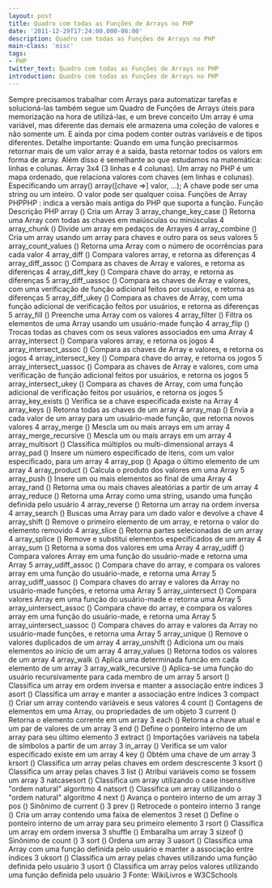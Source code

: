 ```yaml
---
layout: post
title: Quadro com todas as Funções de Arrays no PHP
date: '2011-12-29T17:24:00.000-08:00'
description: Quadro com todas as Funções de Arrays no PHP
main-class: 'misc'
tags:
- PHP
twitter_text: Quadro com todas as Funções de Arrays no PHP
introduction: Quadro com todas as Funções de Arrays no PHP
---
```

Sempre precisamos trabalhar com Arrays para automatizar tarefas e solucioná-las também segue um Quadro de Funções de Arrays úteis para memorização na hora de utilizá-las, e um breve conceito
Um array é uma variável, mas diferente das demais ele armazena uma coleção de valores e não somente um. E ainda por cima podem conter outras variáveis e de tipos diferentes.
Detalhe importante: Quando em uma função precisarmos retornar mais de um valor array é a saída, basta retornar todos os valors em forma de array.
Além disso é semelhante ao que estudamos na matemática: linhas e colunas. Array 3x4 (3 linhas e 4 colunas).
Um array no PHP é um mapa ordenado, que relaciona valores com chaves (em linhas e colunas).
Especificando um array()
array([chave =>] valor, ...);
A chave pode ser uma string ou um inteiro.
O valor pode ser qualquer coisa.
Funções de Array PHPPHP : indica a versão mais antiga do PHP que suporta a função.
     Função     Descrição     PHP        array ()     Cria um Array     3        array_change_key_case ()     Retorna uma Array com todas as chaves em maiúsculas ou minúsculas     4        array_chunk ()     Divide um array em pedaços de Arrayes     4        array_combine ()     Cria um array usando um array para chaves e outro para os seus valores     5        array_count_values ​​()     Retorna uma Array com o número de ocorrências para cada valor     4        array_diff ()     Compara valores array, e retorna as diferenças     4        array_diff_assoc ()     Compara as chaves de Array e valores, e retorna as diferenças     4        array_diff_key ()     Compara chave do array, e retorna as diferenças     5        array_diff_uassoc ()     Compara as chaves de Array e valores, com uma verificação de função adicional feitos por usuários, e retorna as diferenças     5        array_diff_ukey ()     Compara as chaves de Array, com uma função adicional de verificação feitos por usuários, e retorna as diferenças     5        array_fill ()     Preenche uma Array com os valores     4        array_filter ()     Filtra os elementos de uma Array usando um usuário-made função     4        array_flip ()     Trocas todas as chaves com os seus valores associados em uma Array     4        array_intersect ()     Compara valores array, e retorna os jogos     4        array_intersect_assoc ()     Compara as chaves de Array e valores, e retorna os jogos     4        array_intersect_key ()     Compara chave do array, e retorna os jogos     5        array_intersect_uassoc ()     Compara as chaves de Array e valores, com uma verificação de função adicional feitos por usuários, e retorna os jogos     5        array_intersect_ukey ()     Compara as chaves de Array, com uma função adicional de verificação feitos por usuários, e retorna os jogos     5        array_key_exists ()     Verifica se a chave especificada existe na Array     4        array_keys ()     Retorna todas as chaves de um array     4        array_map ()     Envia a cada valor de um array para um usuário-made função, que retorna novos valores     4        array_merge ()     Mescla um ou mais arrays em um array     4        array_merge_recursive ()     Mescla um ou mais arrays em um array     4        array_multisort ()     Classifica múltiplos ou multi-dimensional arrays     4        array_pad ()     Insere um número especificado de itens, com um valor especificado, para um array     4        array_pop ()     Apaga o último elemento de um array     4        array_product ()     Calcula o produto dos valores em uma Array     5        array_push ()     Insere um ou mais elementos ao final de uma Array     4        array_rand ()     Retorna uma ou mais chaves aleatórias a partir de um array     4        array_reduce ()     Retorna uma Array como uma string, usando uma função definida pelo usuário     4        array_reverse ()     Retorna um array na ordem inversa     4        array_search ()     Buscas uma Array para um dado valor e devolve a chave     4        array_shift ()     Remove o primeiro elemento de um array, e retorna o valor do elemento removido     4        array_slice ()     Retorna partes selecionadas de um array     4        array_splice ()     Remove e substitui elementos especificados de um array     4        array_sum ()     Retorna a soma dos valores em uma Array     4        array_udiff ()     Compara valores Array em uma função do usuário-made e retorna uma Array     5        array_udiff_assoc ()     Compara chave do array, e compara os valores array em uma função do usuário-made, e retorna uma Array     5        array_udiff_uassoc ()     Compara chaves do array e valores da Array no usuário-made funções, e retorna uma Array     5        array_uintersect ()     Compara valores Array em uma função do usuário-made e retorna uma Array     5        array_uintersect_assoc ()     Compara chave do array, e compara os valores array em uma função do usuário-made, e retorna uma Array     5        array_uintersect_uassoc ()     Compara chaves do array e valores da Array no usuário-made funções, e retorna uma Array     5        array_unique ()     Remove o valores duplicados de um array     4        array_unshift ()     Adiciona um ou mais elementos ao início de um array     4        array_values ​​()     Retorna todos os valores de um array     4        array_walk ()     Aplica uma determinada funcão em cada elemento de um array     3        array_walk_recursive ()     Aplica-se uma função do usuário recursivamente para cada membro de um array     5        arsort ()     Classifica um array em ordem inversa e manter a associação entre índices     3        asort ()     Classifica um array e manter a associação entre índices     3        compact ()     Criar um array contendo variáveis ​​e seus valores     4        count ()     Contagens de elementos em uma Array, ou propriedades de um objeto     3        current ()     Retorna o elemento corrente em um array     3        each ()     Retorna a chave atual e um par de valores de um array     3        end ()     Define o ponteiro interno de um array para seu último elemento     3        extract ()     Importações variáveis ​​na tabela de símbolos a partir de um array     3        in_array ()     Verifica se um valor especificado existe em um array     4        key ()     Obtém uma chave de um array     3        krsort ()     Classifica um array pelas chaves em ordem descrescente     3        ksort ()     Classifica um array pelas chaves     3        list ()     Atribui variáveis ​​como se fossem um array     3        natcasesort ()     Classifica um array utilizando o case insensitive "ordem natural" algoritmo     4        natsort ()     Classifica um array utilizando o "ordem natural" algoritmo     4        next ()     Avança o ponteiro interno de um array     3        pos ()     Sinônimo de current ()     3        prev ()     Retrocede o ponteiro interno     3        range ()     Cria um array contendo uma faixa de elementos     3        reset ()     Define o ponteiro interno de um array para seu primeiro elemento     3        rsort ()     Classifica um array em ordem inversa     3        shuffle ()     Embaralha um array     3        sizeof ()     Sinônimo de count ()     3        sort ()     Ordena um array     3        uasort ()     Classifica uma Array com uma função definida pelo usuário e manter a associação entre índices     3        uksort ()     Classifica um array pelas chaves utilizando uma função definida pelo usuário     3        usort ()     Classifica um array pelos valores utilizando uma função definida pelo usuário     3
Fonte: WikiLivros e W3CSchools
